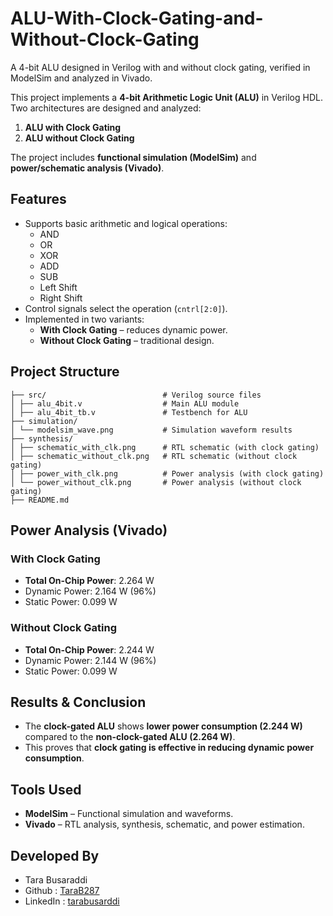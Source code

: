 # ALU-With-Clock-Gating-and-Without-Clock-Gating
A 4-bit ALU designed in Verilog with and without clock gating, verified in ModelSim and analyzed in Vivado.

This project implements a **4-bit Arithmetic Logic Unit (ALU)** in Verilog HDL.  
Two architectures are designed and analyzed:
1. **ALU with Clock Gating**  
2. **ALU without Clock Gating**

The project includes **functional simulation (ModelSim)** and **power/schematic analysis (Vivado)**.

##  Features
- Supports basic arithmetic and logical operations:
  - AND  
  - OR  
  - XOR  
  - ADD  
  - SUB  
  - Left Shift  
  - Right Shift
- Control signals select the operation (`cntrl[2:0]`).
- Implemented in two variants:
  - **With Clock Gating** – reduces dynamic power.  
  - **Without Clock Gating** – traditional design.

## Project Structure
```
├── src/                          # Verilog source files
│ ├── alu_4bit.v                  # Main ALU module
│ ├── alu_4bit_tb.v               # Testbench for ALU
├── simulation/  
│ └── modelsim_wave.png           # Simulation waveform results
├── synthesis/
│ ├── schematic_with_clk.png      # RTL schematic (with clock gating)
│ ├── schematic_without_clk.png   # RTL schematic (without clock gating)
│ ├── power_with_clk.png          # Power analysis (with clock gating)
│ └── power_without_clk.png       # Power analysis (without clock gating)
├── README.md
```

## Power Analysis (Vivado)
### With Clock Gating
- **Total On-Chip Power**: 2.264 W  
- Dynamic Power: 2.164 W (96%)  
- Static Power: 0.099 W  

### Without Clock Gating
- **Total On-Chip Power**: 2.244 W  
- Dynamic Power: 2.144 W (96%)  
- Static Power: 0.099 W  

## Results & Conclusion
- The **clock-gated ALU** shows **lower power consumption (2.244 W)** compared to the **non-clock-gated ALU (2.264 W)**.  
- This proves that **clock gating is effective in reducing dynamic power consumption**.  

##  Tools Used
- **ModelSim** – Functional simulation and waveforms.  
- **Vivado** – RTL analysis, synthesis, schematic, and power estimation.  

## Developed By 

- Tara Busaraddi
- Github : [TaraB287](https://github.com/TaraB287)
- LinkedIn : [tarabusarddi](https://www.linkedin.com/in/tarabusaraddi/)

  
